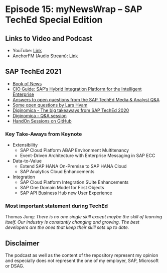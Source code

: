 # Episode 15: myNewsWrap – SAP TechEd Special Edition

## Links to Video and Podcast

* YouTube: [Link](https://youtu.be/jmif8ezI3TA) 
* AnchorFM (Audio Stream): [Link](https://anchor.fm/christian-lechner/episodes/myNewsWrap--SAP-and-Microsoft-SAP-TechEd-Special-Edition-Episode-15-enlkqd)

## SAP TechEd 2021

* [Book of News](https://sap.com/teched-news)
* [CIO Guide: SAP’s Hybrid Integration Platform for the Intelligent Enterprise](https://www.sap.com/documents/2018/06/de3238a0-077d-0010-87a3-c30de2ffd8ff.html)
* [Answers to open questions from the SAP TechEd Media & Analyst Q&A](https://blogs.sap.com/2020/12/10/answers-to-open-questions-from-the-sap-teched-media-analyst-qa/)
* [Some open questions by Lars Hvam](https://blogs.sap.com/2020/12/11/my-open-questions-from-sap-teched-2020/)
* [Diginomica - The big takeaways from SAP TechEd 2020](https://diginomica.com/big-takeaways-sap-teched-2020)
* [Diginomica - Q&A session](https://diginomica.com/qa-new-cloud-extension-developers-sap-teched-2020)
* [HandOn Sessions on GitHub](https://github.com/sap-samples)

### Key Take-Aways from Keynote

* Extensibility
  * SAP Cloud Platform ABAP Environment Multitenancy
  * Event-Driven Architecture with Enterprise Messaging in SAP ECC
* Data-to-Value
  * Extend SAP HANA On-Premise to SAP HANA Cloud
  * SAP Analytics Cloud Enhancements
* Integration
  * SAP Cloud Platform Integration SUite Enhancements
  * SAP One Domain Model for First Objects
  * SAP API Business Hub new User Experience

### Most important statement during TechEd

Thomas Jung: _There is no one single skill except maybe the skill of learning itself. Our industry is constantly changing and growing. The best developers are the ones that keep their skill sets up to date._

## Disclaimer

The podcast as well as the content of the repository represent my opinion and especially does not represent the one of my employer, SAP, Microsoft or DSAG.